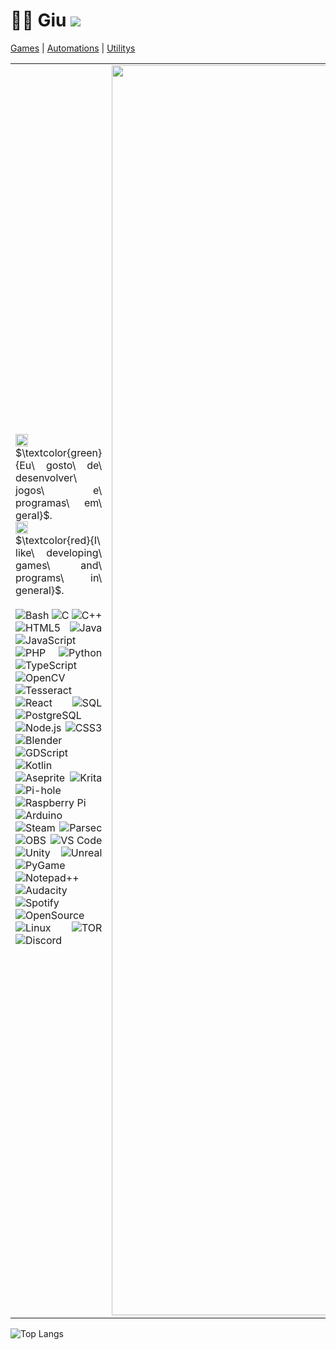 # 👋🏻 Giu <img src="https://views.whatilearened.today/views/github/o-giu/views.svg"/>
[Games](https://github.com/stars/o-giu/lists/games) | [Automations](https://github.com/stars/o-giu/lists/automations) | [Utilitys](https://github.com/stars/o-giu/lists/utilitys)

| | |
|:--|--:|
| <div align="justify"><img src="https://upload.wikimedia.org/wikipedia/commons/0/05/Flag_of_Brazil.svg" alt="Bandeira do Brasil" width="20"/> $\textcolor{green}{Eu\ gosto\ de\ desenvolver\ jogos\ e\ programas\ em\ geral}$.<br><img src="https://upload.wikimedia.org/wikipedia/en/a/a4/Flag_of_the_United_States.svg" alt="Bandeira dos EUA" width="20"/> $\textcolor{red}{I\ like\ developing\ games\ and\ programs\ in\ general}$.<br><br>![Bash](https://img.shields.io/badge/Bash-4A4A4A?style=flat&logo=gnu-bash&logoColor=white) ![C](https://img.shields.io/badge/C-4A4A4A?style=flat&logo=c&logoColor=white) ![C++](https://img.shields.io/badge/C++-4A4A4A?style=flat&logo=c%2B%2B&logoColor=white) ![HTML5](https://img.shields.io/badge/HTML5-4A4A4A?style=flat&logo=html5&logoColor=white) ![Java](https://img.shields.io/badge/Java-4A4A4A?style=flat&logo=java&logoColor=white) ![JavaScript](https://img.shields.io/badge/JavaScript-4A4A4A?style=flat&logo=javascript&logoColor=white) ![PHP](https://img.shields.io/badge/PHP-4A4A4A?style=flat&logo=php&logoColor=white) ![Python](https://img.shields.io/badge/Python-4A4A4A?style=flat&logo=python&logoColor=white) ![TypeScript](https://img.shields.io/badge/TypeScript-4A4A4A?style=flat&logo=typescript&logoColor=white) ![OpenCV](https://img.shields.io/badge/OpenCV-4A4A4A?style=flat&logo=opencv&logoColor=white) ![Tesseract](https://img.shields.io/badge/Tesseract-4A4A4A?style=flat&logo=tesseract&logoColor=white) ![React](https://img.shields.io/badge/React-4A4A4A?style=flat&logo=react&logoColor=white) ![SQL](https://img.shields.io/badge/SQL-4A4A4A?style=flat&logo=sql&logoColor=white) ![PostgreSQL](https://img.shields.io/badge/PostgreSQL-4A4A4A?style=flat&logo=postgresql&logoColor=white) ![Node.js](https://img.shields.io/badge/Node.js-4A4A4A?style=flat&logo=node.js&logoColor=white) ![CSS3](https://img.shields.io/badge/CSS3-4A4A4A?style=flat&logo=css3&logoColor=white) ![Blender](https://img.shields.io/badge/Blender-4A4A4A?style=flat&logo=blender&logoColor=white) ![GDScript](https://img.shields.io/badge/GDScript-4A4A4A?style=flat&logo=godot&logoColor=white) ![Kotlin](https://img.shields.io/badge/Kotlin-4A4A4A?style=flat&logo=kotlin&logoColor=white) ![Aseprite](https://img.shields.io/badge/Aseprite-4A4A4A?style=flat&logo=aseprite&logoColor=white) ![Krita](https://img.shields.io/badge/Krita-4A4A4A?style=flat&logo=krita&logoColor=white) ![Pi-hole](https://img.shields.io/badge/Pi--hole-4A4A4A?style=flat&logo=pi-hole&logoColor=white) ![Raspberry Pi](https://img.shields.io/badge/Raspberry%20Pi-4A4A4A?style=flat&logo=raspberry-pi&logoColor=white) ![Arduino](https://img.shields.io/badge/Arduino-4A4A4A?style=flat&logo=arduino&logoColor=white) ![Steam](https://img.shields.io/badge/Steam-4A4A4A?style=flat&logo=steam&logoColor=white) ![Parsec](https://img.shields.io/badge/Parsec-4A4A4A?style=flat&logo=parsec&logoColor=white) ![OBS](https://img.shields.io/badge/OBS-4A4A4A?style=flat&logo=obs-studio&logoColor=white) ![VS Code](https://img.shields.io/badge/VS%20Code-4A4A4A?style=flat&logo=visual-studio-code&logoColor=white) ![Unity](https://img.shields.io/badge/Unity-4A4A4A?style=flat&logo=unity&logoColor=white) ![Unreal](https://img.shields.io/badge/Unreal-4A4A4A?style=flat&logo=unreal-engine&logoColor=white) ![PyGame](https://img.shields.io/badge/PyGame-4A4A4A?style=flat&logo=pygame&logoColor=white) ![Notepad++](https://img.shields.io/badge/Notepad++-4A4A4A?style=flat&logo=notepad%2B%2B&logoColor=white) ![Audacity](https://img.shields.io/badge/Audacity-4A4A4A?style=flat&logo=audacity&logoColor=white) ![Spotify](https://img.shields.io/badge/Spotify-4A4A4A?style=flat&logo=spotify&logoColor=white) ![OpenSource](https://img.shields.io/badge/OpenSource-4A4A4A?style=flat&logo=opensource&logoColor=white) ![Linux](https://img.shields.io/badge/Linux-4A4A4A?style=flat&logo=linux&logoColor=white) ![TOR](https://img.shields.io/badge/TOR-4A4A4A?style=flat&logo=tor-project&logoColor=white) ![Discord](https://img.shields.io/badge/Discord-4A4A4A?style=flat&logo=discord&logoColor=white)</div> | <img src="https://github.com/user-attachments/assets/e044306e-3401-4f9c-8ec2-94b8ad1b1f9f" width="2000" alt="Imagem do perfil"> |

![Top Langs](https://github-readme-stats.vercel.app/api/top-langs/?username=o-giu&hide_progress=true)
